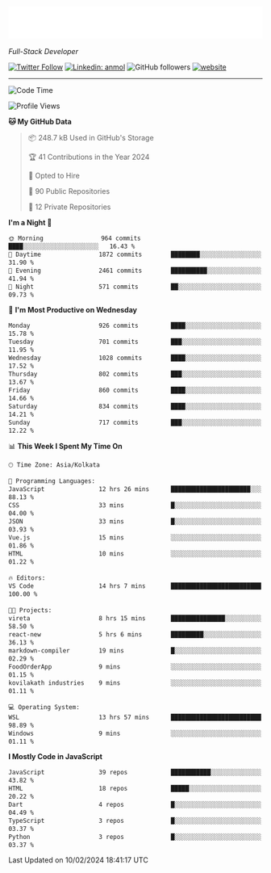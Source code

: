 <!-- START:readme-typing -->
<img src="readme-typing.svg" />
<!-- END:readme-typing -->

<p><em>Full-Stack Developer</em></p>

[![Twitter Follow](https://img.shields.io/twitter/follow/tonalmathew?style=flat)](https://twitter.com/intent/follow?screen_name=tonalmathew)
[![Linkedin: anmol](https://img.shields.io/badge/tonal-mathew?style=flat-square&logo=Linkedin&logoColor=white&link=https://www.linkedin.com/in/tonal-mathew/)](https://www.linkedin.com/in/tonal-mathew/)
![GitHub followers](https://img.shields.io/github/followers/tonalmathew?label=Follow&style=social)
[![website](https://img.shields.io/badge/Website-46a2f1.svg?&style=flat-square&logo=Google-Chrome&logoColor=white&link=http://tonalmathew.github.io/)](http://tonalmathew.github.io/)

---
<!--START_SECTION:waka-->
![Code Time](http://img.shields.io/badge/Code%20Time-1%2C235%20hrs%2032%20mins-blue)

![Profile Views](http://img.shields.io/badge/Profile%20Views-0-blue)

**🐱 My GitHub Data** 

> 📦 248.7 kB Used in GitHub's Storage 
 > 
> 🏆 41 Contributions in the Year 2024
 > 
> 💼 Opted to Hire
 > 
> 📜 90 Public Repositories 
 > 
> 🔑 12 Private Repositories 
 > 
**I'm a Night 🦉** 

```text
🌞 Morning                964 commits         ████░░░░░░░░░░░░░░░░░░░░░   16.43 % 
🌆 Daytime                1872 commits        ████████░░░░░░░░░░░░░░░░░   31.90 % 
🌃 Evening                2461 commits        ██████████░░░░░░░░░░░░░░░   41.94 % 
🌙 Night                  571 commits         ██░░░░░░░░░░░░░░░░░░░░░░░   09.73 % 
```
📅 **I'm Most Productive on Wednesday** 

```text
Monday                   926 commits         ████░░░░░░░░░░░░░░░░░░░░░   15.78 % 
Tuesday                  701 commits         ███░░░░░░░░░░░░░░░░░░░░░░   11.95 % 
Wednesday                1028 commits        ████░░░░░░░░░░░░░░░░░░░░░   17.52 % 
Thursday                 802 commits         ███░░░░░░░░░░░░░░░░░░░░░░   13.67 % 
Friday                   860 commits         ████░░░░░░░░░░░░░░░░░░░░░   14.66 % 
Saturday                 834 commits         ████░░░░░░░░░░░░░░░░░░░░░   14.21 % 
Sunday                   717 commits         ███░░░░░░░░░░░░░░░░░░░░░░   12.22 % 
```


📊 **This Week I Spent My Time On** 

```text
🕑︎ Time Zone: Asia/Kolkata

💬 Programming Languages: 
JavaScript               12 hrs 26 mins      ██████████████████████░░░   88.13 % 
CSS                      33 mins             █░░░░░░░░░░░░░░░░░░░░░░░░   04.00 % 
JSON                     33 mins             █░░░░░░░░░░░░░░░░░░░░░░░░   03.93 % 
Vue.js                   15 mins             ░░░░░░░░░░░░░░░░░░░░░░░░░   01.86 % 
HTML                     10 mins             ░░░░░░░░░░░░░░░░░░░░░░░░░   01.22 % 

🔥 Editors: 
VS Code                  14 hrs 7 mins       █████████████████████████   100.00 % 

🐱‍💻 Projects: 
vireta                   8 hrs 15 mins       ███████████████░░░░░░░░░░   58.50 % 
react-new                5 hrs 6 mins        █████████░░░░░░░░░░░░░░░░   36.13 % 
markdown-compiler        19 mins             █░░░░░░░░░░░░░░░░░░░░░░░░   02.29 % 
FoodOrderApp             9 mins              ░░░░░░░░░░░░░░░░░░░░░░░░░   01.15 % 
kovilakath industries    9 mins              ░░░░░░░░░░░░░░░░░░░░░░░░░   01.11 % 

💻 Operating System: 
WSL                      13 hrs 57 mins      █████████████████████████   98.89 % 
Windows                  9 mins              ░░░░░░░░░░░░░░░░░░░░░░░░░   01.11 % 
```

**I Mostly Code in JavaScript** 

```text
JavaScript               39 repos            ███████████░░░░░░░░░░░░░░   43.82 % 
HTML                     18 repos            █████░░░░░░░░░░░░░░░░░░░░   20.22 % 
Dart                     4 repos             █░░░░░░░░░░░░░░░░░░░░░░░░   04.49 % 
TypeScript               3 repos             █░░░░░░░░░░░░░░░░░░░░░░░░   03.37 % 
Python                   3 repos             █░░░░░░░░░░░░░░░░░░░░░░░░   03.37 % 
```




 Last Updated on 10/02/2024 18:41:17 UTC
<!--END_SECTION:waka-->
